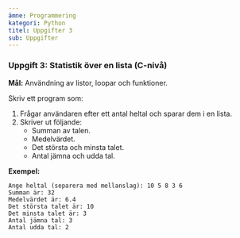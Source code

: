 ```yaml
---
ämne: Programmering
kategori: Python
titel: Uppgifter 3
sub: Uppgifter
---
```

### **Uppgift 3: Statistik över en lista (C-nivå)**  
**Mål:** Användning av listor, loopar och funktioner.

Skriv ett program som:
1. Frågar användaren efter ett antal heltal och sparar dem i en lista.
2. Skriver ut följande:
   - Summan av talen.
   - Medelvärdet.
   - Det största och minsta talet.
   - Antal jämna och udda tal.  

**Exempel:**  
```
Ange heltal (separera med mellanslag): 10 5 8 3 6  
Summan är: 32  
Medelvärdet är: 6.4  
Det största talet är: 10  
Det minsta talet är: 3  
Antal jämna tal: 3  
Antal udda tal: 2
```

